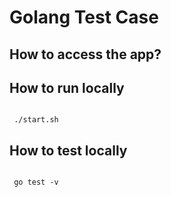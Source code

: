 # Golang Test Case

## How to access the app?

## How to run locally
<code>
 ./start.sh
</code>

## How to test locally
<code>
 go test -v
</code>